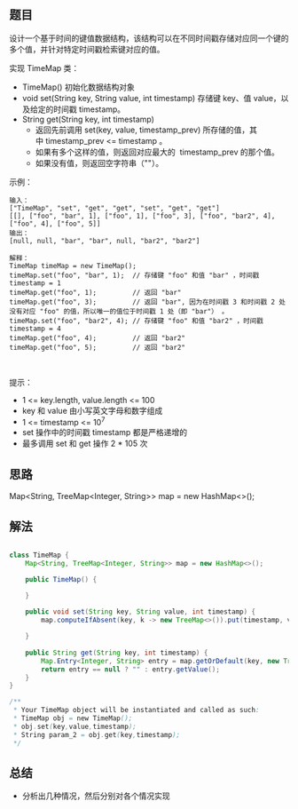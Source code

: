 
## 题目

设计一个基于时间的键值数据结构，该结构可以在不同时间戳存储对应同一个键的多个值，并针对特定时间戳检索键对应的值。

实现 TimeMap 类：

- TimeMap() 初始化数据结构对象
- void set(String key, String value, int timestamp) 存储键 key、值 value，以及给定的时间戳 timestamp。
- String get(String key, int timestamp)
    - 返回先前调用 set(key, value, timestamp_prev) 所存储的值，其中 timestamp_prev <= timestamp 。
    - 如果有多个这样的值，则返回对应最大的  timestamp_prev 的那个值。
    - 如果没有值，则返回空字符串（""）。

示例：

    输入：
    ["TimeMap", "set", "get", "get", "set", "get", "get"]
    [[], ["foo", "bar", 1], ["foo", 1], ["foo", 3], ["foo", "bar2", 4], ["foo", 4], ["foo", 5]]
    输出：
    [null, null, "bar", "bar", null, "bar2", "bar2"]
    
    解释：
    TimeMap timeMap = new TimeMap();
    timeMap.set("foo", "bar", 1);  // 存储键 "foo" 和值 "bar" ，时间戳 timestamp = 1   
    timeMap.get("foo", 1);         // 返回 "bar"
    timeMap.get("foo", 3);         // 返回 "bar", 因为在时间戳 3 和时间戳 2 处没有对应 "foo" 的值，所以唯一的值位于时间戳 1 处（即 "bar"） 。
    timeMap.set("foo", "bar2", 4); // 存储键 "foo" 和值 "bar2" ，时间戳 timestamp = 4  
    timeMap.get("foo", 4);         // 返回 "bar2"
    timeMap.get("foo", 5);         // 返回 "bar2"
 

提示：

- 1 <= key.length, value.length <= 100
- key 和 value 由小写英文字母和数字组成
- 1 <= timestamp <= 10<sup>7</sup>
- set 操作中的时间戳 timestamp 都是严格递增的
- 最多调用 set 和 get 操作 2 * 105 次


## 思路

Map<String, TreeMap<Integer, String>> map = new HashMap<>();

## 解法
```java

class TimeMap {
    Map<String, TreeMap<Integer, String>> map = new HashMap<>();

    public TimeMap() {

    }
    
    public void set(String key, String value, int timestamp) {
        map.computeIfAbsent(key, k -> new TreeMap<>()).put(timestamp, value);

    }
    
    public String get(String key, int timestamp) {
        Map.Entry<Integer, String> entry = map.getOrDefault(key, new TreeMap<>()).floorEntry(timestamp);
        return entry == null ? "" : entry.getValue();
    }
}

/**
 * Your TimeMap object will be instantiated and called as such:
 * TimeMap obj = new TimeMap();
 * obj.set(key,value,timestamp);
 * String param_2 = obj.get(key,timestamp);
 */
```

## 总结

- 分析出几种情况，然后分别对各个情况实现 
